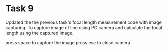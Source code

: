# Task 9
Updated the the previous task's focal length measurement code with image capturing. To capture image of line using PC camera and calculate the focal length using the captured image.

press space to capture the image
press esc to close camera
